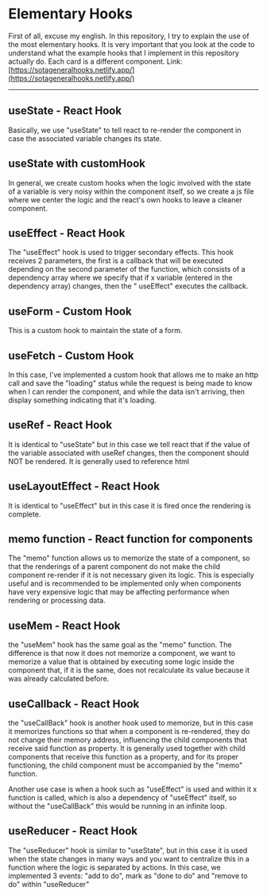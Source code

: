 # Elementary Hooks
First of all, excuse my english.
In this repository, I try to explain the use of the most elementary hooks.
It is very important that you look at the code to understand what the example hooks that I implement in this repository actually do. Each card is a different component.
Link: [https://sotageneralhooks.netlify.app/](https://sotageneralhooks.netlify.app/)

---

## useState - React Hook
Basically, we use "useState" to tell react to re-render the component in case the associated variable changes its state.


## useState with customHook
In general, we create custom hooks when the logic involved with the state of a variable is very noisy within the component itself, so we create a js file where we center the logic and the react's own hooks to leave a cleaner component.


## useEffect - React Hook
The "useEffect" hook is used to trigger secondary effects. This hook receives 2 parameters, the first is a callback that will be executed depending on the second parameter of the function, which consists of a dependency array where we specify that if x variable (entered in the dependency array) changes, then the " useEffect" executes the callback.

## useForm - Custom Hook
This is a custom hook to maintain the state of a form.


## useFetch - Custom Hook
In this case, I've implemented a custom hook that allows me to make an http call and save the "loading" status while the request is being made to know when I can render the component, and while the data isn't arriving, then display something indicating that it's loading.

## useRef - React Hook
It is identical to "useState" but in this case we tell react that if the value of the variable associated with useRef changes, then the component should NOT be rendered.
It is generally used to reference html

## useLayoutEffect - React Hook
It is identical to "useEffect" but in this case it is fired once the rendering is complete.


## memo function - React function for components
The "memo" function allows us to memorize the state of a component, so that the renderings of a parent component do not make the child component re-render if it is not necessary given its logic. This is especially useful and is recommended to be implemented only when components have very expensive logic that may be affecting performance when rendering or processing data.

## useMem - React Hook
the "useMem" hook has the same goal as the "memo" function. The difference is that now it does not memorize a component, we want to memorize a value that is obtained by executing some logic inside the component that, if it is the same, does not recalculate its value because it was already calculated before.

## useCallback - React Hook
the "useCallBack" hook is another hook used to memorize, but in this case it memorizes functions so that when a component is re-rendered, they do not change their memory address, influencing the child components that receive said function as property. It is generally used together with child components that receive this function as a property, and for its proper functioning, the child component must be accompanied by the "memo" function.

Another use case is when a hook such as "useEffect" is used and within it x function is called, which is also a dependency of "useEffect" itself, so without the "useCallBack" this would be running in an infinite loop.


## useReducer - React Hook
The "useReducer" hook is similar to "useState", but in this case it is used when the state changes in many ways and you want to centralize this in a function where the logic is separated by actions.
In this case, we implemented 3 events: "add to do", mark as "done to do" and "remove to do" within "useReducer"